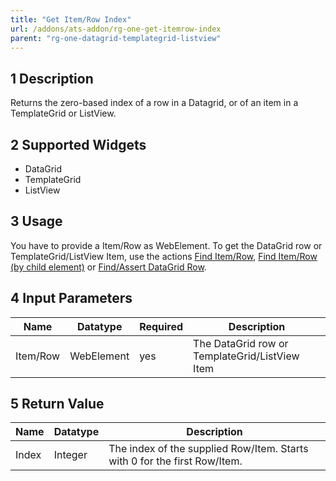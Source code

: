 ```yaml
---
title: "Get Item/Row Index"
url: /addons/ats-addon/rg-one-get-itemrow-index
parent: "rg-one-datagrid-templategrid-listview"
---
```


## 1 Description

Returns the zero-based index of a row in a Datagrid, or of an item in a TemplateGrid or ListView.

## 2 Supported Widgets

* DataGrid
* TemplateGrid
* ListView

## 3 Usage

You have to provide a Item/Row as WebElement. To get the DataGrid row or TemplateGrid/ListView Item, use the actions [Find Item/Row](rg-one-find-itemrow), [Find Item/Row (by child element)](rg-one-find-itemrow-by-child) or [Find/Assert DataGrid Row](rg-one-findassert-datagrid-row).    

## 4 Input Parameters

Name | Datatype | Required| Description
--- | --- | --- | ---
Item/Row | WebElement |yes| The DataGrid row or TemplateGrid/ListView Item

## 5 Return Value

Name | Datatype | Description
--- | --- | ---
Index | Integer | The index of the supplied Row/Item. Starts with 0 for the first Row/Item.
